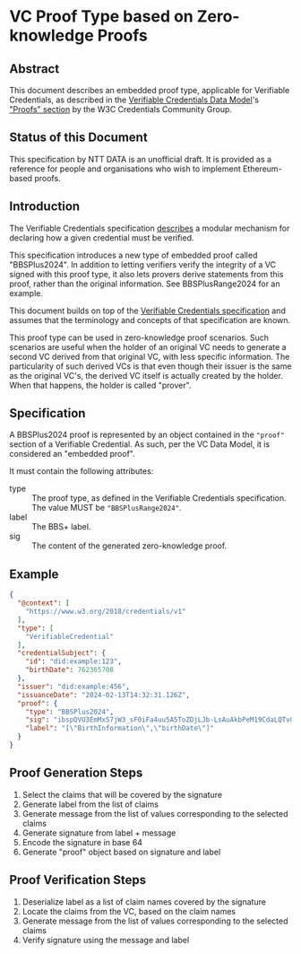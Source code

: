 # VC Proof Type based on Zero-knowledge Proofs

## Abstract

This document describes an embedded proof type, applicable for Verifiable Credentials, as described in the [Verifiable Credentials Data Model](https://w3c.github.io/vc-data-model/)'s ["Proofs" section](https://w3c.github.io/vc-data-model/#proofs-signatures) by the W3C Credentials Community Group.

## Status of this Document
This specification by NTT DATA is an unofficial draft. It is provided as a reference for people and organisations who wish to implement Ethereum-based proofs.

## Introduction

The Verifiable Credentials specification [describes](https://w3c.github.io/vc-data-model/#proofs-signatures) a modular mechanism for declaring how a given credential must be verified.

This specification introduces a new type of embedded proof called "BBSPlus2024". In addition to letting verifiers verify the integrity of a VC signed with this proof type, it also lets provers derive statements from this proof, rather than the original information. See BBSPlusRange2024 for an example.

This document builds on top of the [Verifiable Credentials specification](https://w3c.github.io/vc-data-model/) and assumes that the terminology and concepts of that specification are known.

This proof type can be used in zero-knowledge proof scenarios. Such scenarios are useful when the holder of an original VC needs to generate a second VC derived from that original VC, with less specific information. The particularity of such derived VCs is that even though their issuer is the same as the original VC's, the derived VC itself is actually created by the holder. When that happens, the holder is called "prover".

## Specification

A BBSPlus2024 proof is represented by an object contained in the `"proof"` section of a Verifiable Credential. As such, per the VC Data Model, it is considered an "embedded proof".

It must contain the following attributes:

<dl>
  <dt>type</dt>
  <dd>The proof type, as defined in the Verifiable Credentials specification. The value MUST be <code>"BBSPlusRange2024"</code>.</dd>
  <dt>label</dt>
  <dd>The BBS+ label.</dd>
  <dt>sig</dt>
  <dd>The content of the generated zero-knowledge proof.</dd>

</dl>


## Example

```json
{
  "@context": [
    "https://www.w3.org/2018/credentials/v1"
  ],
  "type": [
    "VerifiableCredential"
  ],
  "credentialSubject": {
    "id": "did:example:123",
    "birthDate": 762365708
  },
  "issuer": "did:example:456",
  "issuanceDate": "2024-02-13T14:32:31.126Z",
  "proof": {
    "type": "BBSPlus2024",
    "sig": "ibspQVU3EmMxS7jW3_sF0iFa4uu5A5ToZDjLJb-LsAuAkbPeM19CdaLQTvQw50QKcQj05T0VETpZ4Sb18H8tpGlaYMr66QmbRGYHTjQxqgTKdYoJVBswOIUAgzCKnrJEHYZfusgKqITXC97fbk4paA",
    "label": "[\"BirthInformation\",\"birthDate\"]"
  }
}
```

## Proof Generation Steps

1. Select the claims that will be covered by the signature
2. Generate label from the list of claims
3. Generate message from the list of values corresponding to the selected claims
4. Generate signature from label + message
5. Encode the signature in base 64
6. Generate "proof" object based on signature and label


## Proof Verification Steps

1. Deserialize label as a list of claim names covered by the signature
2. Locate the claims from the VC, based on the claim names
3. Generate message from the list of values corresponding to the selected claims
4. Verify signature using the message and label